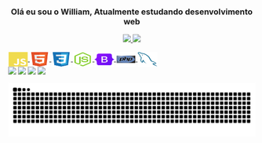 <h3 style="text-align:center">Olá eu sou o William, Atualmente estudando desenvolvimento web</h3>

<div align="center">
  <a href="https://github.com/williamfilipi">
  <img height="160em" src="https://github-readme-stats.vercel.app/api?username=williamfilipi&show_icons=true&theme=chartreuse-dark&include_all_commits=true&count_private=true"/>
  <img height="160em" src="https://github-readme-stats.vercel.app/api/top-langs/?username=williamfilipi&layout=compact&langs_count=7&theme=chartreuse-dark"/>
</div>
  <link rel="stylesheet" href="https://cdn.jsdelivr.net/gh/devicons/devicon@v2.15.1/devicon.min.css">
</div>

<div style="display: inline_block"><br>
  <img align="center" alt="Will-Js" height="30" width="40" src="https://raw.githubusercontent.com/devicons/devicon/master/icons/javascript/javascript-plain.svg"> 
  <img align="center" alt="Will-HTML" height="30" width="40" src="https://raw.githubusercontent.com/devicons/devicon/master/icons/html5/html5-original.svg">
  <img align="center" alt="Will-CSS" height="30" width="40" src="https://raw.githubusercontent.com/devicons/devicon/master/icons/css3/css3-original.svg">
  <img align="center" alt="Will-Nodejs" height="30" width="40" src="https://raw.githubusercontent.com/devicons/devicon/master/icons/nodejs/nodejs-original.svg">
  <img align="center" alt="Will-Bootstrap" height="30" width="40" src="https://raw.githubusercontent.com/devicons/devicon/master/icons/bootstrap/bootstrap-original.svg">
  <img align="center" alt="Will-Bootstrap" height="30" width="40" src="https://raw.githubusercontent.com/devicons/devicon/master/icons/php/php-original.svg">
  <img align="center" alt="Will-Bootstrap" height="30" width="40" src="https://raw.githubusercontent.com/devicons/devicon/master/icons/mysql/mysql-original.svg">
</div>


<div> 
  <a href="https://app.slack.com/client/T03BC1AP3FB/D03B20V8D3L" target="_blank"><img src="https://img.shields.io/badge/Slack-4A154B?style=for-the-badge&logo=slack&logoColor=white" target="_blank"></a>
  <a href="https://www.instagram.com/william.filipi/" target="_blank"><img src="https://img.shields.io/badge/-Instagram-%23E4405F?style=for-the-badge&logo=instagram&logoColor=white" target="_blank"></a>
  <a href = "mailto:williamfilipi195@gmail.com"><img src="https://img.shields.io/badge/-Gmail-%23333?style=for-the-badge&logo=gmail&logoColor=white"></a>
  <a href="https://www.linkedin.com/in/william-filipi/" target="_blank"><img src="https://img.shields.io/badge/-LinkedIn-%230077B5?style=for-the-badge&logo=linkedin&logoColor=white"></a> 
 
  ![Snake animation](https://github.com/williamfilipi/williamfilipi/blob/output/github-contribution-grid-snake.svg)
 
</div>
